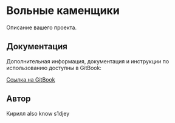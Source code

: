 # Вольные каменщики

Описание вашего проекта.

## Документация

Дополнительная информация, документация и инструкции по использованию доступны в GitBook:

[Ссылка на GitBook]([http://your-gitbook-url.com](https://app.gitbook.com/o/HkPUZ62zdGNoALtAeQYN/s/00MADHda5tZQ03t0ZTgx/)https://app.gitbook.com/o/HkPUZ62zdGNoALtAeQYN/s/00MADHda5tZQ03t0ZTgx/)

## Автор

Кирилл also know s1djey
